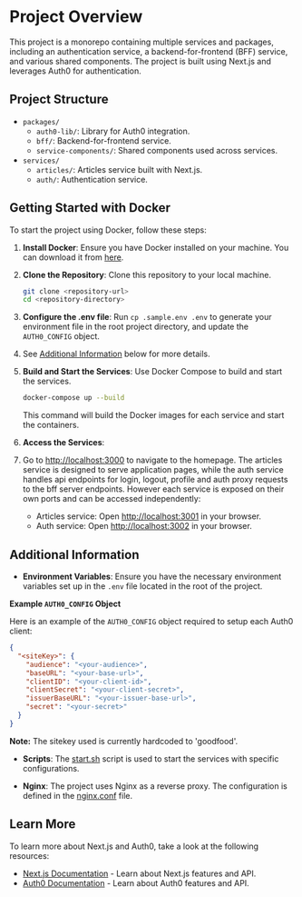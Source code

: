 # Project Overview

This project is a monorepo containing multiple services and packages, including an authentication service, a backend-for-frontend (BFF) service, and various shared components. The project is built using Next.js and leverages Auth0 for authentication.

## Project Structure

- `packages/`
  - `auth0-lib/`: Library for Auth0 integration.
  - `bff/`: Backend-for-frontend service.
  - `service-components/`: Shared components used across services.
- `services/`
  - `articles/`: Articles service built with Next.js.
  - `auth/`: Authentication service.

## Getting Started with Docker

To start the project using Docker, follow these steps:

1. **Install Docker**: Ensure you have Docker installed on your machine. You can download it from [here](https://www.docker.com/products/docker-desktop).

2. **Clone the Repository**: Clone this repository to your local machine.

    ```sh
    git clone <repository-url>
    cd <repository-directory>
    ```

3. **Configure the .env file**: Run `cp .sample.env .env` to generate your environment file in the root project directory, and update the `AUTH0_CONFIG` object.
4. See [Additional Information](#additional-information) below for more details.

5. **Build and Start the Services**: Use Docker Compose to build and start the services.

    ```sh
    docker-compose up --build
    ```

    This command will build the Docker images for each service and start the containers.

6. **Access the Services**:
7. Go to [http://localhost:3000](http://localhost:3000) to navigate to the homepage. The articles service is designed to serve application pages, while the auth service handles api endpoints for login, logout, profile and auth proxy requests to the bff server endpoints.
However each service is exposed on their own ports and can be accessed independently:
    - Articles service: Open [http://localhost:3001](http://localhost:3001) in your browser.
    - Auth service: Open [http://localhost:3002](http://localhost:3002) in your browser.

## Additional Information

- **Environment Variables**: Ensure you have the necessary environment variables set up in the `.env` file located in the root of the project.

**Example `AUTH0_CONFIG` Object**

Here is an example of the `AUTH0_CONFIG` object required to setup each Auth0 client:

```json
{
  "<siteKey>": {
    "audience": "<your-audience>",
    "baseURL": "<your-base-url>",
    "clientID": "<your-client-id>",
    "clientSecret": "<your-client-secret>",
    "issuerBaseURL": "<your-issuer-base-url>",
    "secret": "<your-secret>"
  }
}
```
**Note:** The sitekey used is currently hardcoded to 'goodfood'.

- **Scripts**: The [start.sh](http://_vscodecontentref_/1) script is used to start the services with specific configurations.

- **Nginx**: The project uses Nginx as a reverse proxy. The configuration is defined in the [nginx.conf](http://_vscodecontentref_/2) file.

## Learn More

To learn more about Next.js and Auth0, take a look at the following resources:

- [Next.js Documentation](https://nextjs.org/docs) - Learn about Next.js features and API.
- [Auth0 Documentation](https://auth0.com/docs) - Learn about Auth0 features and API.
